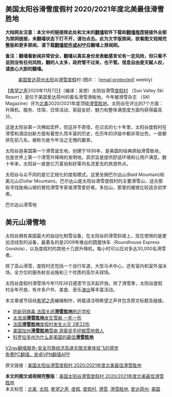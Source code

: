  <h2>美国太阳谷滑雪度假村 2020/2021年度北美最佳滑雪胜地</h2> <p class="notice"><b>大陆网友注意：本文中的链接除此处和文末的<a href="https://github.com/bannedbook/fanqiang" >翻墙</a>软件下载和<a href="https://github.com/killgcd/justmysocks/blob/master/README.md">翻墙推荐</a>链接外全部为禁网链接，未翻墙状态下打不开，请勿点击。此为文字版禁闻，欲看图文视频完整版和更多禁闻，请下载<a href="https://github.com/bannedbook/fanqiang">翻墙软件或APP</a>后翻墙上禁闻网。</p><p>备注：翻墙看新闻非常安全，翻墙以真实身份发表敏感言论有一定风险，但只看不说则没有任何风险，翻的人太多，政府管不过来，也不管。信息自由是天赋人权，请放心大胆的翻墙。</b></p>  <div class="entry"> <figure><figcaption><a href="https://www.bannedbook.org/bnews/tag/%e7%be%8e%e5%9b%bd/" class="st_tag internal_tag" rel="tag" title="标签 美国 下的日志">美国</a><a href="https://www.bannedbook.org/bnews/tag/%E7%88%B1%E8%BE%BE%E8%8D%B7%E5%B7%9E/" class="st_tag internal_tag" rel="tag" title="标签 爱达荷州 下的日志">爱达荷州</a><a href="https://www.bannedbook.org/bnews/tag/%e5%a4%aa%e9%98%b3/" class="st_tag internal_tag" rel="tag" title="标签 太阳 下的日志">太阳</a>谷<a href="https://www.bannedbook.org/bnews/tag/%e6%bb%91%e9%9b%aa/" class="st_tag internal_tag" rel="tag" title="标签 滑雪 下的日志">滑雪</a><a href="https://www.bannedbook.org/bnews/tag/%e5%ba%a6%e5%81%87/" class="st_tag internal_tag" rel="tag" title="标签 度假 下的日志">度假</a>村 (图片： <a href="/cdn-cgi/l/email-protection" data-cfemail="2046414345424f4f4b60624f495345">[email&#160;protected]</a> weekly)</figcaption></figure> <p>【<span class='wp_keywordlink_affiliate'><a href="https://www.soundofhope.org" title="希望之声" target="_blank">希望之声</a></span>2020年11月7日】（编译：吴想）太阳谷滑雪<a href="https://www.bannedbook.org/bnews/tag/%E5%BA%A6%E5%81%87%E6%9D%91/" class="st_tag internal_tag" rel="tag" title="标签 度假村 下的日志">度假村</a> （Sun Valley Ski Resort ）是位于美国爱达荷州的着名滑雪滑板地。今年被滑雪杂志 （SKI Magazine）评为<a href="https://www.bannedbook.org/bnews/tag/%e5%8c%97%e7%be%8e/" class="st_tag internal_tag" rel="tag" title="标签 北美 下的日志">北美</a>2020/2021年度顶级<a href="https://www.bannedbook.org/bnews/tag/%E6%BB%91%E9%9B%AA%E8%83%9C%E5%9C%B0/" class="st_tag internal_tag" rel="tag" title="标签 滑雪胜地 下的日志">滑雪胜地</a>。太阳谷在评比的7个方面：升降机、服务、住宿、日常活动、家庭友好、魅力和整体满意度方面均获得最高分。</p> <p></p> <p>这是太阳谷第一次捧起奖杯，但这并不奇怪，在过去的七十年里，太阳谷度假村在滑雪和酒店创新方面有着悠久而丰富的历史，在历年的评级中都非常出色，一直都排在前几名，被称为是今年当之无愧的赢家。</p> <p></p>  <p>太阳谷是美国第一个滑雪诞生地，创建于1936年，是美国的经典原始滑雪胜地，也是世界上第一个滑雪升降椅的发明地。其宗旨是提供舒适环境和让用户满意。数十年来，太阳谷一直是亿万富翁和好莱坞名流爱去的旅游热点。</p> <p></p> <p>太阳谷与众不同的是它正规化的度假模式。这里坐拥巴尔达山(Bald Mountain)和美元山(Dollar Mountain)。巴尔达山是太阳谷滑雪度假村的主要滑雪山，适合那些寻找陡峭山坡的冒险滑雪专家或滑雪爱好者。多拉山，那里的缓坡比较适合初学者。</p> <p>巴尔达山滑雪地</p>  <p></p> <p></p> <h2>美元山滑雪地</h2> <p></p> <p></p>  <p>太阳谷拥有美国最大的自动化制雪设备，在太阳谷的滑雪斜坡上，现在使用的是更加流线型的设备，最着名的是2009年推出的圆屋快车（Roundhouse Express Gondola），以及度假村的其他十几部升降机，每小时可以应对多达30,000名滑雪者。</p> <p></p> <p>除了高山滑雪，度假村还包括一个自行车道，大型马术中心，还有室内和室外溜冰场，全方位的服务射击设施和三个优质的高尔夫球场。</p> <p></p>  <p>太阳谷度假村滑雪场今年11月26日感恩节当天起开放。除了滑雪季，太阳谷度假村全年开放，有许多户外、美食、音乐<span class='wp_keywordlink_affiliate'><a href="https://zh-cn.shenyunperformingarts.org/" title="演出" target="_blank">演出</a></span>等丰富活动。</p> <p>本文章或节目经<a href="https://www.bannedbook.org/bnews/tag/%e5%b8%8c%e6%9c%9b%e4%b9%8b%e5%a3%b0/" class="st_tag internal_tag" rel="tag" title="标签 希望之声 下的日志">希望之声</a>编辑制作，转载请注明希望之声并包含原文标题及链接。</p> <ul class='op-related-articles' title='相关阅读'> <li><a href='https://www.bannedbook.org/bnews/baitai/20200209/1273932.html' target='_blank'>防新冠病毒 法国关闭<b>滑雪胜地</b>附近学校</a></li> <li><a href='https://www.bannedbook.org/bnews/worldnews/usa/20200121/1262203.html' target='_blank'>太浩湖<b>滑雪胜地</b>发生雪崩 一死一伤</a></li> <li><a href='https://www.bannedbook.org/bnews/baitai/20190120/1067397.html' target='_blank'>法国<b>滑雪胜地</b>度假村发生火灾 2死22伤</a></li> <li><a href='https://www.bannedbook.org/bnews/worldnews/20180305/909801.html' target='_blank'>美国加州<b>滑雪胜地</b>雪崩 游客徒手挖掘雪地救人</a></li> <li><a href='https://www.bannedbook.org/bnews/cnnews/20180205/895555.html' target='_blank'>科罗拉多州为什么是美国的最佳<b>滑雪胜地</b></a></li> </ul> <p class="texttj"> <a href="https://www.bannedbook.org/forum23/topic22702.html" target="_blank">V2ray翻墙服务-安全可靠经济高速无限流量体验飞的感觉</a><br/> <a href="https://github.com/bannedbook/fanqiang/wiki/%E7%A6%81%E9%97%BB%E7%BD%91%E5%AE%89%E5%8D%93%E7%BF%BB%E5%A2%99%E6%96%B0%E9%97%BBAPP" target="_blank">免费PC翻墙、安卓VPN翻墙APP</a></p><p>原文链接：<a class="src_link"  href="https://www.soundofhope.org/post/440254" target="_blank">美国太阳谷滑雪度假村 2020/2021年度北美最佳滑雪胜地</a></p><a name='sharetosocial'></a>       <div><b>本文的图文或视频完整版</b>：<a href='https://www.bannedbook.org/bnews/comments/20201108/1427581.html'>美国太阳谷滑雪度假村 2020/2021年度北美最佳滑雪胜地</a></div>  </div><!--END ENTRY--> <div class="postfooter"> <div>本文标签：<a href="https://www.bannedbook.org/bnews/tag/%e5%8c%97%e7%be%8e/" rel="tag">北美</a>, <a href="https://www.bannedbook.org/bnews/tag/%e5%a4%aa%e9%98%b3/" rel="tag">太阳</a>, <a href="https://www.bannedbook.org/bnews/tag/%e5%b8%8c%e6%9c%9b%e4%b9%8b%e5%a3%b0/" rel="tag">希望之声</a>, <a href="https://www.bannedbook.org/bnews/tag/%e5%ba%a6%e5%81%87/" rel="tag">度假</a>, <a href="https://www.bannedbook.org/bnews/tag/%E5%BA%A6%E5%81%87%E6%9D%91/" rel="tag">度假村</a>, <a href="https://www.bannedbook.org/bnews/tag/%e6%bb%91%e9%9b%aa/" rel="tag">滑雪</a>, <a href="https://www.bannedbook.org/bnews/tag/%E6%BB%91%E9%9B%AA%E8%83%9C%E5%9C%B0/" rel="tag">滑雪胜地</a>, <a href="https://www.bannedbook.org/bnews/tag/%E7%88%B1%E8%BE%BE%E8%8D%B7%E5%B7%9E/" rel="tag">爱达荷州</a>, <a href="https://www.bannedbook.org/bnews/tag/%e7%be%8e%e5%9b%bd/" rel="tag">美国</a></div>  </div><!--END POSTFOOTER--> 